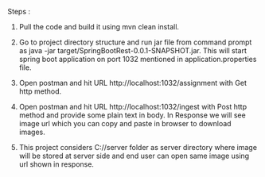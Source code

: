 Steps :

1) Pull the code and build it using mvn clean install.

2) Go to project directory structure and run jar file from command prompt as java -jar target/SpringBootRest-0.0.1-SNAPSHOT.jar. This will start spring boot application on port 1032 mentioned in application.properties file.

3) Open postman and hit URL http://localhost:1032/assignment with Get http method.

4) Open postman and hit URL http://localhost:1032/ingest with Post http method and provide some plain text in body. In Response we will see image url which you can copy and paste in browser to download images.

5) This project considers C://server folder as server directory where image will be stored at server side and end user can open same image using url shown in response.